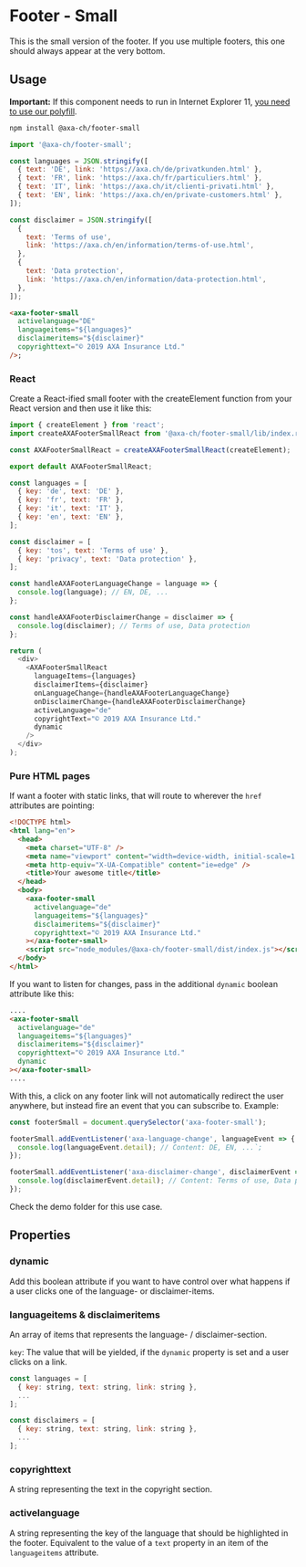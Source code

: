 # Footer - Small

This is the small version of the footer. If you use multiple footers, this one should always appear at the very bottom.

## Usage

**Important:** If this component needs to run in Internet Explorer 11, [you need to use our polyfill](https://github.com/axa-ch/patterns-library/tree/develop/src/components/05-utils/polyfill).

```bash
npm install @axa-ch/footer-small
```

```js
import '@axa-ch/footer-small';

const languages = JSON.stringify([
  { text: 'DE', link: 'https://axa.ch/de/privatkunden.html' },
  { text: 'FR', link: 'https://axa.ch/fr/particuliers.html' },
  { text: 'IT', link: 'https://axa.ch/it/clienti-privati.html' },
  { text: 'EN', link: 'https://axa.ch/en/private-customers.html' },
]);

const disclaimer = JSON.stringify([
  {
    text: 'Terms of use',
    link: 'https://axa.ch/en/information/terms-of-use.html',
  },
  {
    text: 'Data protection',
    link: 'https://axa.ch/en/information/data-protection.html',
  },
]);
```

```html
<axa-footer-small
  activelanguage="DE"
  languageitems="${languages}"
  disclaimeritems="${disclaimer}"
  copyrighttext="© 2019 AXA Insurance Ltd."
/>;
```

### React

Create a React-ified small footer with the createElement function from your React version and then use it like this:

```js
import { createElement } from 'react';
import createAXAFooterSmallReact from '@axa-ch/footer-small/lib/index.react';

const AXAFooterSmallReact = createAXAFooterSmallReact(createElement);

export default AXAFooterSmallReact;
```

```js
const languages = [
  { key: 'de', text: 'DE' },
  { key: 'fr', text: 'FR' },
  { key: 'it', text: 'IT' },
  { key: 'en', text: 'EN' },
];

const disclaimer = [
  { key: 'tos', text: 'Terms of use' },
  { key: 'privacy', text: 'Data protection' },
];

const handleAXAFooterLanguageChange = language => {
  console.log(language); // EN, DE, ...
};

const handleAXAFooterDisclaimerChange = disclaimer => {
  console.log(disclaimer); // Terms of use, Data protection
};

return (
  <div>
    <AXAFooterSmallReact
      languageItems={languages}
      disclaimerItems={disclaimer}
      onLanguageChange={handleAXAFooterLanguageChange}
      onDisclaimerChange={handleAXAFooterDisclaimerChange}
      activeLanguage="de"
      copyrightText="© 2019 AXA Insurance Ltd."
      dynamic
    />
  </div>
);
```

### Pure HTML pages

If want a footer with static links, that will route to wherever the `href` attributes are pointing:

```html
<!DOCTYPE html>
<html lang="en">
  <head>
    <meta charset="UTF-8" />
    <meta name="viewport" content="width=device-width, initial-scale=1.0" />
    <meta http-equiv="X-UA-Compatible" content="ie=edge" />
    <title>Your awesome title</title>
  </head>
  <body>
    <axa-footer-small
      activelanguage="de"
      languageitems="${languages}"
      disclaimeritems="${disclaimer}"
      copyrighttext="© 2019 AXA Insurance Ltd."
    ></axa-footer-small>
    <script src="node_modules/@axa-ch/footer-small/dist/index.js"></script>
  </body>
</html>
```

If you want to listen for changes, pass in the additional `dynamic` boolean attribute like this:

```html
....
<axa-footer-small
  activelanguage="de"
  languageitems="${languages}"
  disclaimeritems="${disclaimer}"
  copyrighttext="© 2019 AXA Insurance Ltd."
  dynamic
></axa-footer-small>
....
```

With this, a click on any footer link will not automatically redirect the user anywhere, but instead fire an event that you can subscribe to. Example:

```js
const footerSmall = document.querySelector('axa-footer-small');

footerSmall.addEventListener('axa-language-change', languageEvent => {
  console.log(languageEvent.detail); // Content: DE, EN, ...`;
});

footerSmall.addEventListener('axa-disclaimer-change', disclaimerEvent => {
  console.log(disclaimerEvent.detail); // Content: Terms of use, Data protection
});
```

Check the demo folder for this use case.

## Properties

### dynamic

Add this boolean attribute if you want to have control over what happens if a user clicks one of the language- or disclaimer-items.

### languageitems & disclaimeritems

An array of items that represents the language- / disclaimer-section.

`key`: The value that will be yielded, if the `dynamic` property is set and a user clicks on a link.

```js
const languages = [
  { key: string, text: string, link: string },
  ...
];
```

```js
const disclaimers = [
  { key: string, text: string, link: string },
  ...
];
```

### copyrighttext

A string representing the text in the copyright section.

### activelanguage

A string representing the key of the language that should be highlighted in the footer. Equivalent to the value of a `text` property in an item of the `languageitems` attribute.
